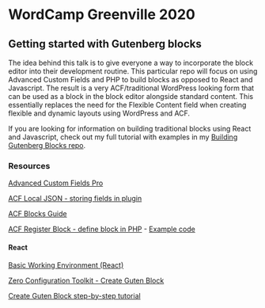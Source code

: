 # WordCamp Greenville 2020

## Getting started with Gutenberg blocks

The idea behind this talk is to give everyone a way to incorporate the block editor into their development routine. This particular repo will focus on using Advanced Custom Fields and PHP to build blocks as opposed to React and Javascript. The result is a very ACF/traditional WordPress looking form that can be used as a block in the block editor alongside standard content. This essentially replaces the need for the Flexible Content field when creating flexible and dynamic layouts using WordPress and ACF.

If you are looking for information on building traditional blocks using React and Javascript, check out my full tutorial with examples in my [Building Gutenberg Blocks repo](https://github.com/MarkMarzeotti/building-gutenberg-blocks).

### Resources

[Advanced Custom Fields Pro](https://www.advancedcustomfields.com/pro/)

[ACF Local JSON - storing fields in plugin](https://www.advancedcustomfields.com/resources/local-json/)

[ACF Blocks Guide](https://www.advancedcustomfields.com/resources/blocks/)

[ACF Register Block - define block in PHP](https://www.advancedcustomfields.com/resources/acf_register_block_type/) - [Example code](https://www.advancedcustomfields.com/resources/acf_register_block_type/#examples)

#### React

[Basic Working Environment (React)](https://github.com/ahmadawais/Gutenberg-Boilerplate/tree/master/block/02-basic-esnext)

[Zero Configuration Toolkit - Create Guten Block](https://github.com/ahmadawais/create-guten-block)

[Create Guten Block step-by-step tutorial](https://github.com/MarkMarzeotti/building-gutenberg-blocks)